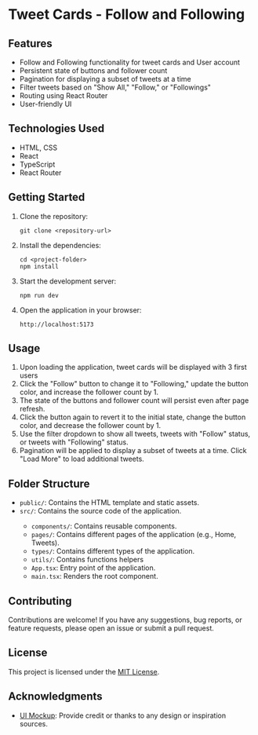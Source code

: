   <h1>Tweet Cards - Follow and Following</h1>
  
  <h2>Features</h2>
  <ul>
    <li>Follow and Following functionality for tweet cards and User account</li>
    <li>Persistent state of buttons and follower count</li>
    <li>Pagination for displaying a subset of tweets at a time</li>
    <li>Filter tweets based on "Show All," "Follow," or "Followings"</li>
    <li>Routing using React Router</li>
    <li>User-friendly UI</li>
  </ul>
  
  <h2>Technologies Used</h2>
  <ul>
    <li>HTML, CSS</li>
    <li>React</li>
    <li>TypeScript</li>
    <li>React Router</li>
  </ul>
  
  <h2>Getting Started</h2>
  <ol>
    <li>Clone the repository:</li>
    <pre><code>git clone &lt;repository-url&gt;</code></pre>
    <li>Install the dependencies:</li>
    <pre><code>cd &lt;project-folder&gt;
npm install</code></pre>
    <li>Start the development server:</li>
    <pre><code>npm run dev</code></pre>
    <li>Open the application in your browser:</li>
    <pre><code>http://localhost:5173</code></pre>
  </ol>
  
  <h2>Usage</h2>
  <ol>
    <li>Upon loading the application, tweet cards will be displayed with 3 first users</li>
    <li>Click the "Follow" button to change it to "Following," update the button color, and increase the follower count by 1.</li>
    <li>The state of the buttons and follower count will persist even after page refresh.</li>
    <li>Click the button again to revert it to the initial state, change the button color, and decrease the follower count by 1.</li>
    <li>Use the filter dropdown to show all tweets, tweets with "Follow" status, or tweets with "Following" status.</li>
    <li>Pagination will be applied to display a subset of tweets at a time. Click "Load More" to load additional tweets.</li>
  </ol>
  
  <h2>Folder Structure</h2>
  <ul>
    <li><code>public/</code>: Contains the HTML template and static assets.</li>
    <li><code>src/</code>: Contains the source code of the application.</li>
    <ul>
      <li><code>components/</code>: Contains reusable components.</li>
      <li><code>pages/</code>: Contains different pages of the application (e.g., Home, Tweets).</li>
      <li><code>types/</code>: Contains different types of the application.</li>
      <li><code>utils/</code>: Contains functions helpers</li>
      <li><code>App.tsx</code>: Entry point of the application.</li>
      <li><code>main.tsx</code>: Renders the root component.</li>
    </ul>
  </ul>
  
  <h2>Contributing</h2>
  <p>Contributions are welcome! If you have any suggestions, bug reports, or feature requests, please open an issue or submit a pull request.</p>
  
  <h2>License</h2>
  <p>This project is licensed under the <a href="LICENSE">MIT License</a>.</p>
  
  <h2>Acknowledgments</h2>
  <ul>
    <li><a href="https://www.figma.com/file/zun1oP6NmS2Lmgbcj6e1IG/Test?node-id=0%3A1&t=VoiYTfiXggVItgVd-1">UI Mockup</a>: Provide credit or thanks to any design or inspiration sources.</li>
  </ul>
